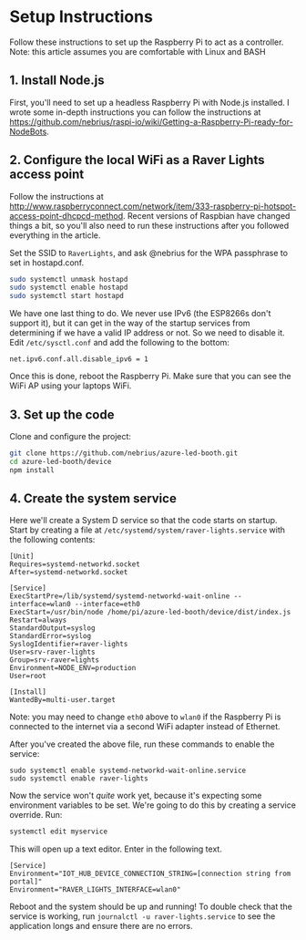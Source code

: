 # Setup Instructions

Follow these instructions to set up the Raspberry Pi to act as a controller. Note: this article assumes you are comfortable with Linux and BASH

## 1. Install Node.js

First, you'll need to set up a headless Raspberry Pi with Node.js installed. I wrote some in-depth instructions you can follow the instructions at https://github.com/nebrius/raspi-io/wiki/Getting-a-Raspberry-Pi-ready-for-NodeBots.

## 2. Configure the local WiFi as a Raver Lights access point

Follow the instructions at http://www.raspberryconnect.com/network/item/333-raspberry-pi-hotspot-access-point-dhcpcd-method. Recent versions of Raspbian have changed things a bit, so you'll also need to run these instructions after you followed everything in the article.

Set the SSID to `RaverLights`, and ask @nebrius for the WPA passphrase to set in hostapd.conf.

```bash
sudo systemctl unmask hostapd
sudo systemctl enable hostapd
sudo systemctl start hostapd
```

We have one last thing to do. We never use IPv6 (the ESP8266s don't support it), but it can get in the way of the startup services from determining if we have a valid IP address or not. So we need to disable it. Edit `/etc/sysctl.conf` and add the following to the bottom:

```
net.ipv6.conf.all.disable_ipv6 = 1
```

Once this is done, reboot the Raspberry Pi. Make sure that you can see the WiFi AP using your laptops WiFi.

## 3. Set up the code

Clone and configure the project:

```bash
git clone https://github.com/nebrius/azure-led-booth.git
cd azure-led-booth/device
npm install
```

## 4. Create the system service

Here we'll create a System D service so that the code starts on startup. Start by creating a file at `/etc/systemd/system/raver-lights.service` with the following contents:

```
[Unit]
Requires=systemd-networkd.socket
After=systemd-networkd.socket

[Service]
ExecStartPre=/lib/systemd/systemd-networkd-wait-online --interface=wlan0 --interface=eth0
ExecStart=/usr/bin/node /home/pi/azure-led-booth/device/dist/index.js
Restart=always
StandardOutput=syslog
StandardError=syslog
SyslogIdentifier=raver-lights
User=srv-raver-lights
Group=srv-raver=lights
Environment=NODE_ENV=production
User=root

[Install]
WantedBy=multi-user.target
```

Note: you may need to change `eth0` above to `wlan0` if the Raspberry Pi is connected to the internet via a second WiFi adapter instead of Ethernet.

After you've created the above file, run these commands to enable the service:

```
sudo systemctl enable systemd-networkd-wait-online.service
sudo systemctl enable raver-lights
```

Now the service won't _quite_ work yet, because it's expecting some environment variables to be set. We're going to do this by creating a service override. Run:

```bash
systemctl edit myservice
```

This will open up a text editor. Enter in the following text.

```
[Service]
Environment="IOT_HUB_DEVICE_CONNECTION_STRING=[connection string from portal]"
Environment="RAVER_LIGHTS_INTERFACE=wlan0"
```

Reboot and the system should be up and running! To double check that the service is working, run `journalctl -u raver-lights.service` to see the application longs and ensure there are no errors.
